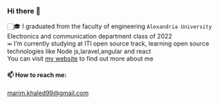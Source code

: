 ### Hi there 👋

🏻‍🎓 I graduated from the faculty of engineering ```Alexandria University``` Electronics and communication department  class of 2022<br>
⤕ I’m currently studying at ITI open source track, learning open source technologies like Node js,laravel,angular and react<br> 
You can visit [my website](https://mariamkhaled-99.web.app/) to find out more about me
#### 📫 How to reach me:
marim.khaled99@gmail.com

